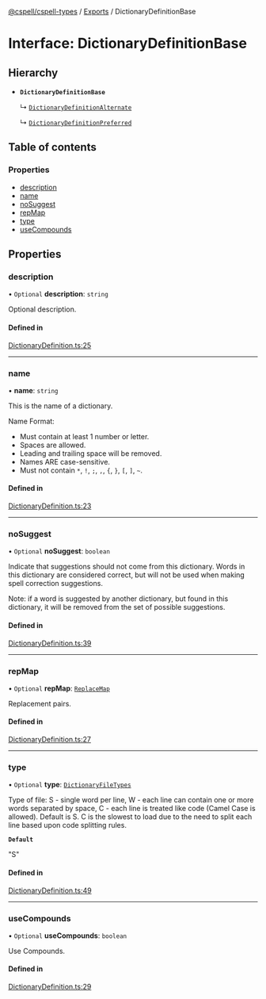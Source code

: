 [@cspell/cspell-types](../README.md) / [Exports](../modules.md) / DictionaryDefinitionBase

# Interface: DictionaryDefinitionBase

## Hierarchy

- **`DictionaryDefinitionBase`**

  ↳ [`DictionaryDefinitionAlternate`](DictionaryDefinitionAlternate.md)

  ↳ [`DictionaryDefinitionPreferred`](DictionaryDefinitionPreferred.md)

## Table of contents

### Properties

- [description](DictionaryDefinitionBase.md#description)
- [name](DictionaryDefinitionBase.md#name)
- [noSuggest](DictionaryDefinitionBase.md#nosuggest)
- [repMap](DictionaryDefinitionBase.md#repmap)
- [type](DictionaryDefinitionBase.md#type)
- [useCompounds](DictionaryDefinitionBase.md#usecompounds)

## Properties

### description

• `Optional` **description**: `string`

Optional description.

#### Defined in

[DictionaryDefinition.ts:25](https://github.com/streetsidesoftware/cspell/blob/bb436cd/packages/cspell-types/src/DictionaryDefinition.ts#L25)

___

### name

• **name**: `string`

This is the name of a dictionary.

Name Format:
- Must contain at least 1 number or letter.
- Spaces are allowed.
- Leading and trailing space will be removed.
- Names ARE case-sensitive.
- Must not contain `*`, `!`, `;`, `,`, `{`, `}`, `[`, `]`, `~`.

#### Defined in

[DictionaryDefinition.ts:23](https://github.com/streetsidesoftware/cspell/blob/bb436cd/packages/cspell-types/src/DictionaryDefinition.ts#L23)

___

### noSuggest

• `Optional` **noSuggest**: `boolean`

Indicate that suggestions should not come from this dictionary.
Words in this dictionary are considered correct, but will not be
used when making spell correction suggestions.

Note: if a word is suggested by another dictionary, but found in
this dictionary, it will be removed from the set of
possible suggestions.

#### Defined in

[DictionaryDefinition.ts:39](https://github.com/streetsidesoftware/cspell/blob/bb436cd/packages/cspell-types/src/DictionaryDefinition.ts#L39)

___

### repMap

• `Optional` **repMap**: [`ReplaceMap`](../modules.md#replacemap)

Replacement pairs.

#### Defined in

[DictionaryDefinition.ts:27](https://github.com/streetsidesoftware/cspell/blob/bb436cd/packages/cspell-types/src/DictionaryDefinition.ts#L27)

___

### type

• `Optional` **type**: [`DictionaryFileTypes`](../modules.md#dictionaryfiletypes)

Type of file:
S - single word per line,
W - each line can contain one or more words separated by space,
C - each line is treated like code (Camel Case is allowed).
Default is S.
C is the slowest to load due to the need to split each line based upon code splitting rules.

**`Default`**

"S"

#### Defined in

[DictionaryDefinition.ts:49](https://github.com/streetsidesoftware/cspell/blob/bb436cd/packages/cspell-types/src/DictionaryDefinition.ts#L49)

___

### useCompounds

• `Optional` **useCompounds**: `boolean`

Use Compounds.

#### Defined in

[DictionaryDefinition.ts:29](https://github.com/streetsidesoftware/cspell/blob/bb436cd/packages/cspell-types/src/DictionaryDefinition.ts#L29)
